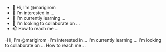 - 👋 Hi, I’m @marigirom
- 👀 I’m interested in ...
- 🌱 I’m currently learning ...
- 💞️ I’m looking to collaborate on ...
- 📫 How to reach me ...

<!---
marigirom/marigirom is a ✨ special ✨ repository because its `README.md` (this file) appears on your GitHub profile.
You can click the Preview link to take a look at your changes.
--->
-Hi, I'm @marigirom
-I'm interested in ...
I'm currently learning ...
i'm looking to collaborate on ...
How to reach me ...
